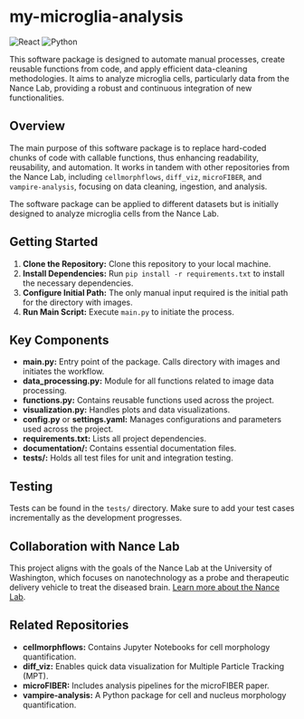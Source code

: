 # my-microglia-analysis
<img alt="React" src="https://img.shields.io/github/license/{jplopez19}/{my-microglia-analysis}.svg" /> <img alt="Python" src="https://img.shields.io/badge/Python-3776AB?style=for-the-badge&logo=python&logoColor=white" />

This software package is designed to automate manual processes, create reusable functions from code, and apply efficient data-cleaning methodologies. It aims to analyze microglia cells, particularly data from the Nance Lab, providing a robust and continuous integration of new functionalities.

## Overview
The main purpose of this software package is to replace hard-coded chunks of code with callable functions, thus enhancing readability, reusability, and automation. It works in tandem with other repositories from the Nance Lab, including `cellmorphflows`, `diff_viz`, `microFIBER`, and `vampire-analysis`, focusing on data cleaning, ingestion, and analysis.

The software package can be applied to different datasets but is initially designed to analyze microglia cells from the Nance Lab.

## Getting Started
1. **Clone the Repository:** Clone this repository to your local machine.
2. **Install Dependencies:** Run `pip install -r requirements.txt` to install the necessary dependencies.
3. **Configure Initial Path:** The only manual input required is the initial path for the directory with images.
4. **Run Main Script:** Execute `main.py` to initiate the process.


## Key Components
- **main.py:** Entry point of the package. Calls directory with images and initiates the workflow.
- **data_processing.py:** Module for all functions related to image data processing.
- **functions.py:** Contains reusable functions used across the project.
- **visualization.py:** Handles plots and data visualizations.
- **config.py** or **settings.yaml:** Manages configurations and parameters used across the project.
- **requirements.txt:** Lists all project dependencies.
- **documentation/:** Contains essential documentation files.
- **tests/:** Holds all test files for unit and integration testing.

## Testing
Tests can be found in the `tests/` directory. Make sure to add your test cases incrementally as the development progresses.

## Collaboration with Nance Lab
This project aligns with the goals of the Nance Lab at the University of Washington, which focuses on nanotechnology as a probe and therapeutic delivery vehicle to treat the diseased brain. [Learn more about the Nance Lab](#).

## Related Repositories
- **cellmorphflows:** Contains Jupyter Notebooks for cell morphology quantification.
- **diff_viz:** Enables quick data visualization for Multiple Particle Tracking (MPT).
- **microFIBER:** Includes analysis pipelines for the microFIBER paper.
- **vampire-analysis:** A Python package for cell and nucleus morphology quantification.
